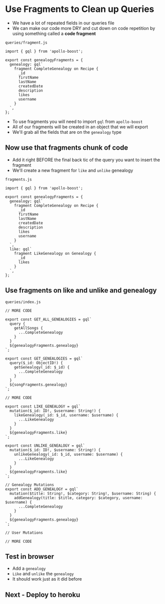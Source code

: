 # Use Fragments to Clean up Queries
* We have a lot of repeated fields in our queries file
* We can make our code more DRY and cut down on code repetition by using something called a **code fragment**

`queries/fragment.js`

```
import { gql } from 'apollo-boost';

export const genealogyFragments = {
  genealogy: gql`
    fragment CompleteGenealogy on Recipe {
      _id
      firstName
      lastName
      createdDate
      description
      likes
      username
    }
  `,
};
```

* To use fragments you will need to import `gql` from `apollo-boost`
* All of our fragments will be created in an object that we will export
* We'll grab all the fields that are on the `genealogy` type

## Now use that fragments chunk of code
* Add it right BEFORE the final back tic of the query you want to insert the fragment
* We'll create a new fragment for `like` and `unlike` genealogy

`fragments.js`

```
import { gql } from 'apollo-boost';

export const genealogyFragments = {
  genealogy: gql`
    fragment CompleteGenealogy on Recipe {
      _id
      firstName
      lastName
      createdDate
      description
      likes
      username
    }
  `,
  like: gql`
    fragment LikeGenealogy on Genealogy {
      _id
      likes
    }
  `,
};
```

## Use fragments on like and unlike and genealogy

`queries/index.js`

```
// MORE CODE

export const GET_ALL_GENEALOGIES = gql`
  query {
    getAllSongs {
      ...CompleteGenealogy
    }
  }
  ${genealogyFragments.genealogy}
`;

export const GET_GENEALOGIES = gql`
  query($_id: ObjectID!) {
    getGenealogy(_id: $_id) {
      ...CompleteGenealogy
    }
  }
  ${songFragments.genealogy}
`;

// MORE CODE

export const LIKE_GENEALOGY = gql`
  mutation($_id: ID!, $username: String!) {
    likeGenealogy(_id: $_id, username: $username) {
      ...LikeGenealogy
    }
  }
  ${genealogyFragments.like}
`;

export const UNLIKE_GENEALOGY = gql`
  mutation($_id: ID!, $username: String!) {
    unlikeGenealogy(_id: $_id, username: $username) {
      ...LikeGenealogy
    }
  }
  ${genealogyFragments.like}
`;

// Genealogy Mutations
export const ADD_GENEALOGY = gql`
  mutation($title: String!, $category: String!, $username: String) {
    addGenealogy(title: $title, category: $category, username: $username) {
      ...CompleteGenealogy
    }
  }
  ${genealogyFragments.genealogy}
`;

// User Mutations

// MORE CODE
```

## Test in browser
* Add a `genealogy`
* `Like` and `unlike` the `genealogy`
* It should work just as it did before

## Next - Deploy to heroku
